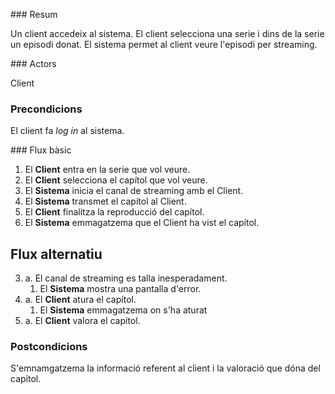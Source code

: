 
### Resum

Un client accedeix al sistema. El client selecciona una serie i dins de la serie un episodi donat. El sistema permet al client veure l'episodi per streaming.

### Actors

Client

### Precondicions

El client fa _log in_ al sistema.

### Flux bàsic

1. El **Client** entra en la serie que vol veure.
2. El **Client** selecciona el capítol que vol veure.
3. El **Sistema** inicia el canal de streaming amb el Client.
4. El **Sistema** transmet el capítol al Client.
5. El **Client** finalitza la reproducció del capítol.
6. El **Sistema** emmagatzema que el Client ha vist el capítol.

## Flux alternatiu

3. a. El canal de streaming es talla inesperadament.
    1. El **Sistema** mostra una pantalla d'error.
4. a. El **Client** atura el capítol.
    1. El **Sistema** emmagatzema on s'ha aturat
5. a. El **Client** valora el capítol.

### Postcondicions

S'emnamgatzema la informació referent al client i la valoració que dóna del capítol.
